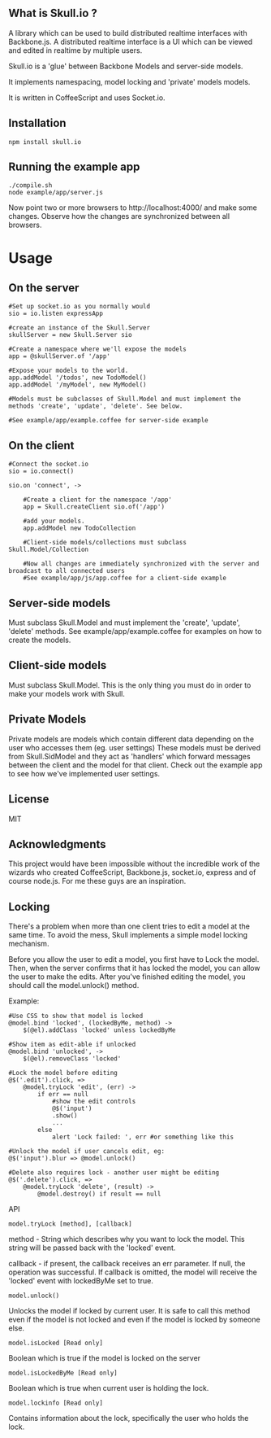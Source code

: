 What is Skull.io ?
------------------

A library which can be used to build distributed realtime interfaces with Backbone.js.
A distributed realtime interface is a UI which can be viewed and edited in realtime by multiple users.

Skull.io is a 'glue' between Backbone Models and server-side models.

It implements namespacing, model locking and 'private' models models.

It is written in CoffeeScript and uses Socket.io.

Installation
-------------

	npm install skull.io
	

Running the example app
-----------------------
	
	./compile.sh 
	node example/app/server.js
	
Now point two or more browsers to http://localhost:4000/ and make some changes. Observe how the changes are synchronized 
between all browsers.

Usage
=====

On the server
-------------
	
	#Set up socket.io as you normally would
	sio = io.listen expressApp 
	
	#create an instance of the Skull.Server
	skullServer = new Skull.Server sio	
	
	#Create a namespace where we'll expose the models
	app = @skullServer.of '/app'
	
	#Expose your models to the world. 
	app.addModel '/todos', new TodoModel()
	app.addModel '/myModel', new MyModel()
	
	#Models must be subclasses of Skull.Model and must implement the methods 'create', 'update', 'delete'. See below.
	
	#See example/app/example.coffee for server-side example

On the client
-------------
	
	#Connect the socket.io
	sio = io.connect()
	
	sio.on 'connect', ->
	
		#Create a client for the namespace '/app'
		app = Skull.createClient sio.of('/app')
	
		#add your models. 
		app.addModel new TodoCollection
		
		#Client-side models/collections must subclass Skull.Model/Collection
		
		#Now all changes are immediately synchronized with the server and broadcast to all connected users
		#See example/app/js/app.coffee for a client-side example 


Server-side models
------------------

Must subclass Skull.Model and must implement the 'create', 'update', 'delete' methods.
See example/app/example.coffee for examples on how to create the models.


Client-side models
------------------

Must subclass Skull.Model. This is the only thing you must do in order to make your models work with Skull.


Private Models
--------------

Private models are models which contain different data depending on the user who accesses them (eg. user settings)
These models must be derived from Skull.SidModel and they act as 'handlers' which forward messages between the client 
and the model for that client.
Check out the example app to see how we've implemented user settings.


License
-------

MIT

Acknowledgments
---------------

This project would have been impossible without the incredible work of the wizards who created CoffeeScript, Backbone.js, 
socket.io, express and of course node.js. For me these guys are an inspiration. 


Locking
-------

There's a problem when more than one client tries to edit a model at the same time.
To avoid the mess, Skull implements a simple model locking mechanism.

Before you allow the user to edit a model, you first have to Lock the model. Then, when the server confirms that 
it has locked the model, you can allow the user to make the edits.
After you've finished editing the model, you should call the model.unlock() method.


Example:
	
	#Use CSS to show that model is locked
	@model.bind 'locked', (lockedByMe, method) -> 
		$(@el).addClass 'locked' unless lockedByMe
	
	#Show item as edit-able if unlocked	
	@model.bind 'unlocked', ->
		$(@el).removeClass 'locked'

	#Lock the model before editing
	@$('.edit').click, => 
		@model.tryLock 'edit', (err) ->
			if err == null
				#show the edit controls
				@$('input')
				.show()
				...
			else
				alert 'Lock failed: ', err #or something like this
	
	#Unlock the model if user cancels edit, eg:
	@$('input').blur => @model.unlock()

	#Delete also requires lock - another user might be editing
	@$('.delete').click, =>
		@model.tryLock 'delete', (result) ->
			@model.destroy() if result == null
			
	
API
		
	model.tryLock [method], [callback]

method - String which describes why you want to lock the model. 
This string will be passed back with the 'locked' event.

callback - if present, the callback receives an err parameter. If null, the operation was successful.
If callback is omitted, the model will receive the 'locked' event with lockedByMe set to true.

	model.unlock() 

Unlocks the model if locked by current user. It is safe to call this method even if the model is not locked 
and even if the model is locked by someone else. 

	model.isLocked [Read only]
	
Boolean which is true if the model is locked on the server

	model.isLockedByMe [Read only]
	
Boolean which is true when current user is holding the lock.

	model.lockinfo [Read only]
	
Contains information about the lock, specifically the user who holds the lock.













